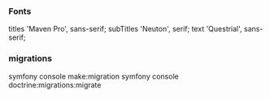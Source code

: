 ### Fonts 

titles  'Maven Pro', sans-serif;
subTitles 'Neuton', serif;
text 'Questrial', sans-serif;


### migrations

symfony console make:migration 
symfony console doctrine:migrations:migrate 